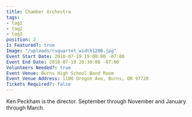 ```yaml
---
title: Chamber Orchestra
tags:
- tag1
- tag2
- tag3
position: 2
Is Featured?: true
Image: "/uploads/rsquartet_width1200.jpg"
Event Start Date: 2018-07-19 19:00:00 -07:00
Event End Date: 2018-07-19 20:30:00 -07:00
Volunteers Needed?: true
Event Venue: Burns High School Band Room
Event Venue Address: 1100 Oregon Ave, Burns, OR 97720
Tickets Required?: false
---
```


Ken Peckham is the director. September through November and January through March.
